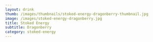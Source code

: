 ```yaml
---
layout: drink
thumb: /images/thumbnails/stoked-energy-dragonberry-thumbnail.jpg
image: /images/stoked-energy-dragonberry.jpg
title: Stoked Energy
subtitle: Dragonberry
category: stoked-energy
---
```


